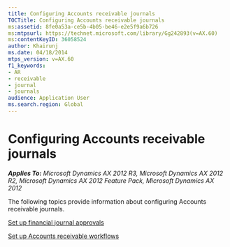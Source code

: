 ```yaml
---
title: Configuring Accounts receivable journals
TOCTitle: Configuring Accounts receivable journals
ms:assetid: 8fe0a53a-ce5b-4b05-be46-e2e5f9a6b726
ms:mtpsurl: https://technet.microsoft.com/library/Gg242893(v=AX.60)
ms:contentKeyID: 36058524
author: Khairunj
ms.date: 04/18/2014
mtps_version: v=AX.60
f1_keywords:
- AR
- receivable
- journal
- journals
audience: Application User
ms.search.region: Global
---
```


# Configuring Accounts receivable journals 


_**Applies To:** Microsoft Dynamics AX 2012 R3, Microsoft Dynamics AX 2012 R2, Microsoft Dynamics AX 2012 Feature Pack, Microsoft Dynamics AX 2012_

The following topics provide information about configuring Accounts receivable journals.

[Set up financial journal approvals](set-up-financial-journal-approvals.md)

[Set up Accounts receivable workflows](set-up-accounts-receivable-workflows.md)

  


